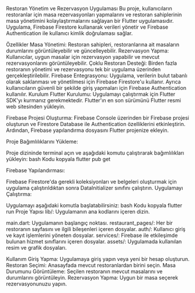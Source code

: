 Restoran Yönetim ve Rezervasyon Uygulaması
Bu proje, kullanıcıların restoranlar için masa rezervasyonları yapmalarını ve restoran sahiplerinin masa yönetimini kolaylaştırmalarını sağlayan bir Flutter uygulamasıdır. Uygulama, Firebase Firestore kullanarak verileri yönetir ve Firebase Authentication ile kullanıcı kimlik doğrulaması sağlar.

Özellikler
Masa Yönetimi: Restoran sahipleri, restoranlarına ait masaların durumlarını görüntüleyebilir ve güncelleyebilir.
Rezervasyon Yapma: Kullanıcılar, uygun masalar için rezervasyon yapabilir ve mevcut rezervasyonlarını görüntüleyebilir.
Çoklu Restoran Desteği: Birden fazla restoranın yönetimi ve rezervasyonu tek bir uygulama üzerinden gerçekleştirilebilir.
Firebase Entegrasyonu: Uygulama, verilerin bulut tabanlı olarak saklanması ve yönetilmesi için Firebase Firestore'u kullanır. Ayrıca kullanıcıların güvenli bir şekilde giriş yapmaları için Firebase Authentication kullanılır.
Kurulum
Flutter Kurulumu: Uygulamayı çalıştırmak için Flutter SDK'yı kurmanız gerekmektedir. Flutter'ın en son sürümünü Flutter resmi web sitesinden yükleyin.

Firebase Projesi Oluşturma: Firebase Console üzerinden bir Firebase projesi oluşturun ve Firestore Database ile Authentication özelliklerini etkinleştirin. Ardından, Firebase yapılandırma dosyasını Flutter projenize ekleyin.

Proje Bağımlılıklarını Yükleme:

Proje dizininde terminal açın ve aşağıdaki komutu çalıştırarak bağımlılıkları yükleyin:
bash
Kodu kopyala
flutter pub get

Firebase Yapılandırması:

Firebase Firestore'da gerekli koleksiyonları ve belgeleri oluşturmak için uygulama çalıştırıldıktan sonra DataInitializer sınıfını çalıştırın.
Uygulamayı Çalıştırma:

Uygulamayı aşağıdaki komutla başlatabilirsiniz:
bash
Kodu kopyala
flutter run
Proje Yapısı
lib/: Uygulamanın ana kodlarını içeren dizin.

main.dart: Uygulamanın başlangıç noktası.
restaurant_pages/: Her bir restoranın sayfasını ve ilgili bileşenleri içeren dosyalar.
auth/: Kullanıcı giriş ve kayıt işlemlerini yöneten dosyalar.
services/: Firebase ile etkileşimde bulunan hizmet sınıflarını içeren dosyalar.
assets/: Uygulamada kullanılan resim ve grafik dosyaları.

Kullanım
Giriş Yapma: Uygulamaya giriş yapın veya yeni bir hesap oluşturun.
Restoran Seçimi: Anasayfada mevcut restoranlardan birini seçin.
Masa Durumunu Görüntüleme: Seçilen restoranın mevcut masalarını ve durumlarını görüntüleyin.
Rezervasyon Yapma: Uygun bir masa seçerek rezervasyonunuzu yapın.
